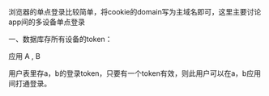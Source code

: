 浏览器的单点登录比较简单，将cookie的domain写为主域名即可，这里主要讨论app间的多设备单点登录


一、数据库存所有设备的token：

应用 A , B

用户表里存a，b的登录token，只要有一个token有效，则此用户可以在a，b应用间打通登录。
